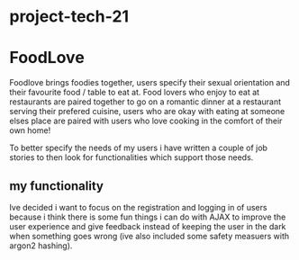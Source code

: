 # project-tech-21

# FoodLove
Foodlove brings foodies together, users specify their sexual orientation and their favourite food / table to eat at.
Food lovers who enjoy to eat at restaurants are paired together to go on a romantic dinner at a restaurant serving their prefered cuisine, users who are okay with eating at someone elses place are paired with users who love cooking in the comfort of their own home!

To better specify the needs of my users i have written a couple of job stories to then look for functionalities which support those needs.

## my functionality
Ive decided i want to focus on the registration and logging in of users because i think there is some fun things i can do with AJAX to improve the user experience and give feedback instead of keeping the user in the dark when something goes wrong (ive also included some safety measuers with argon2 hashing).
